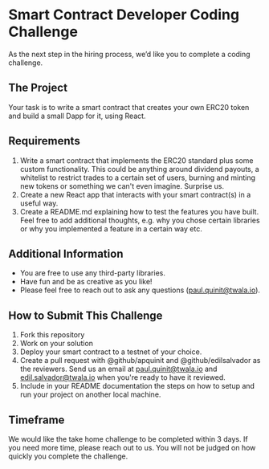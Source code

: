 # Smart Contract Developer Coding Challenge
As the next step in the hiring process, we’d like you to complete a coding challenge.

## The Project

Your task is to write a smart contract that creates your own ERC20 token and build a small Dapp for it, using React.

## Requirements

1. Write a smart contract that implements the ERC20 standard plus some custom functionality. This could be anything around dividend payouts, a whitelist to restrict trades to a certain set of users, burning and minting new tokens or something we can't even imagine. Surprise us.
2. Create a new React app that interacts with your smart contract(s) in a useful way.
3. Create a README.md explaining how to test the features you have built. Feel free to add additional thoughts, e.g. why you chose certain libraries or why you implemented a feature in a certain way etc.

## Additional Information
* You are free to use any third-party libraries.
* Have fun and be as creative as you like!
* Please feel free to reach out to ask any questions (paul.quinit@twala.io).

## How to Submit This Challenge
1. Fork this repository
2. Work on your solution
3. Deploy your smart contract to a testnet of your choice.
4. Create a pull request with @github/apquinit and @github/edilsalvador as the reviewers. Send us an email at paul.quinit@twala.io and edil.salvador@twala.io when you're ready to have it reviewed.
5. Include in your README documentation the steps on how to setup and run your project on another local machine.

## Timeframe

We would like the take home challenge to be completed within 3 days. If you need more time, please reach out to us. You will not be judged on how quickly you complete the challenge.
